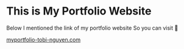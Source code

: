 # This is My Portfolio Website

Below I mentioned the link of my portfolio website So you can visit 🤩

[myportfolio-tobi-nguyen.com](https://myportfolio-b81e6.firebaseapp.com/)
